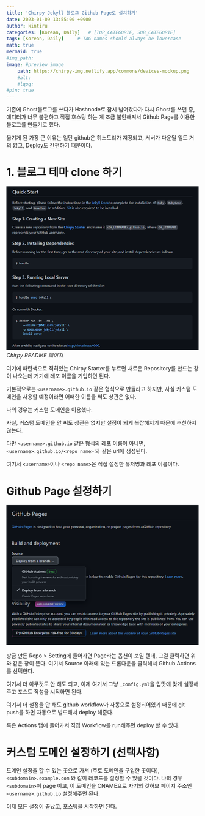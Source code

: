 ```yaml
---
title: 'Chirpy Jekyll 블로그 Github Page로 설치하기'
date: 2023-01-09 13:55:00 +0900
author: kintiru
categories: [Korean, Daily]   # [TOP_CATEGORIE, SUB_CATEGORIE]
tags: [Korean, Daily]     # TAG names should always be lowercase
math: true
mermaid: true
#img_path: 
image: #preview image
    path: https://chirpy-img.netlify.app/commons/devices-mockup.png
    #alt:
    #lqpq:
#pin: true
---
```

<!--- 
Include script per post to prevent version break and better per post management
-->
<script src="https://cdn.jsdelivr.net/npm/chart.js@4.1.2/dist/chart.umd.js"></script>

기존에 Ghost블로그를 쓰다가 Hashnode로 잠시 넘어갔다가 다시 Ghost를 쓰던 중, 에디터가 너무 불편하고 직접 호스팅 하는 게 조금 불안해져서 Github Page를 이용한 블로그를 만들기로 했다.

옮기게 된 가장 큰 이유는 일단 github은 히스토리가 저장되고, 서버가 다운될 일도 거의 없고, Deploy도 간편하기 때문이다.

# 1. 블로그 테마 clone 하기

![Chirpy Docs](../../../assets/img/2023/01/2023-01-09%20202949.png)
_Chirpy README 페이지_

여기에 파란색으로 적혀있는 Chirpy Starter를 누르면 새로운 Repository를 만드는 창이 나오는데 거기에 레포 이름을 기입하면 된다.

기본적으로는 `<username>.github.io` 같은 형식으로 만들라고 하지만, 사실 커스텀 도메인을 사용할 예정이라면 어떠한 이름을 써도 상관은 없다.

나의 경우는 커스텀 도메인을 이용했다.

사실, 커스텀 도메인을 안 써도 상관은 없지만 설정이 되게 복잡해지기 때문에 추천하지 않는다.

다만 `<username>.github.io` 같은 형식의 레포 이름이 아니면, `<username>.github.io/<repo name>` 와 같은 url에 생성된다.

여기서 `<username>`이나 `<repo name>`은 직접 설정한 유저명과 레포 이름이다.

# Github Page 설정하기

![Github Page 설정 창](../../../assets/img/2023/01/2023-01-09%20203626.png)

방금 만든 Repo > Setting에 들어가면 Page라는 옵션이 보일 텐데, 그걸 클릭하면 위와 같은 창이 뜬다. 여기서 Source 아래에 있는 드롭다운을 클릭해서 Github Actions를 선택한다.

여기서 더 아무것도 안 해도 되고, 이제 여기서 그냥 `_config.yml`을 입맛에 맞게 설정해주고 포스트 작성을 시작하면 된다. 

여기서 더 설정을 안 해도 github workflow가 자동으로 설정되어있기 때문에 git push를 하면 자동으로 빌드해서 deploy 해준다.

혹은 Actions 탭에 들어가서 직접 Workflow를 run해주면 deploy 할 수 있다.

# 커스텀 도메인 설정하기 (선택사항)

도메인 설정을 할 수 있는 곳으로 가서 (주로 도메인을 구입한 곳이다), `<subdomain>.example.com` 와 같이 레코드를 설정할 수 있을 것이다. 나의 경우 `<subdomain>`이 page 이고, 이 도메인을 CNAME으로 자기의 깃허브 페이지 주소인 `<username>.github.io` 설정해주면 된다. 

이제 모든 설정이 끝났고, 포스팅을 시작하면 된다.